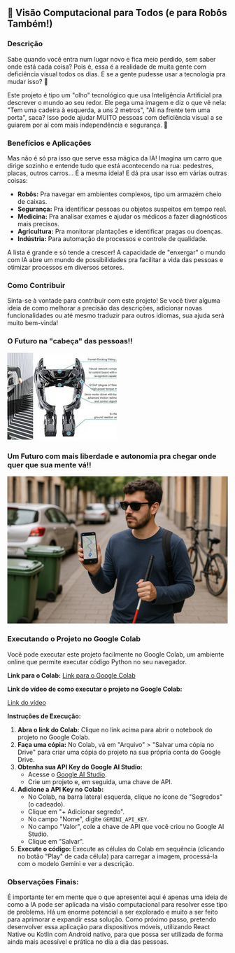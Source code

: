 ## 🚀 Visão Computacional para Todos (e para Robôs Também!)

### Descrição

Sabe quando você entra num lugar novo e fica meio perdido, sem saber onde está cada coisa? Pois é, essa é a realidade de muita gente com deficiência visual todos os dias. E se a gente pudesse usar a tecnologia pra mudar isso? 🤔

Este projeto é tipo um "olho" tecnológico que usa Inteligência Artificial pra descrever o mundo ao seu redor. Ele pega uma imagem e diz o que vê nela: "Tem uma cadeira à esquerda, a uns 2 metros", "Ali na frente tem uma porta", saca? Isso pode ajudar MUITO pessoas com deficiência visual a se guiarem por aí com mais independência e segurança. 🤩

### Benefícios e Aplicações

Mas não é só pra isso que serve essa mágica da IA! Imagina um carro que dirige sozinho e entende tudo que está acontecendo na rua: pedestres, placas, outros carros... É a mesma ideia! E dá pra usar isso em várias outras coisas:

* **Robôs:** Pra navegar em ambientes complexos, tipo um armazém cheio de caixas.
* **Segurança:** Pra identificar pessoas ou objetos suspeitos em tempo real.
* **Medicina:** Pra analisar exames e ajudar os médicos a fazer diagnósticos mais precisos.
* **Agricultura:** Pra monitorar plantações e identificar pragas ou doenças.
* **Indústria:** Para automação de processos e controle de qualidade.

A lista é grande e só tende a crescer! A capacidade de "enxergar" o mundo com IA abre um mundo de possibilidades pra facilitar a vida das pessoas e otimizar processos em diversos setores.

### Como Contribuir

Sinta-se à vontade para contribuir com este projeto! Se você tiver alguma ideia de como melhorar a precisão das descrições, adicionar novas funcionalidades ou até mesmo traduzir para outros idiomas, sua ajuda será muito bem-vinda!

### O Futuro na "cabeça" das pessoas!!

![Imagem do Projeto](images/Image.jpg)

### Um Futuro com mais liberdade e autonomia pra chegar onde quer que sua mente vá!!

![Imagem do pessoa](images/EasyLife.png)

### Executando o Projeto no Google Colab

Você pode executar este projeto facilmente no Google Colab, um ambiente online que permite executar código Python no seu navegador.

**Link para o Colab:**
[Link para o Google Colab](https://colab.research.google.com/)


**Link do vídeo de como executar o projeto no Google Colab:**
<!-- [Link do vídeo](https://youtu.be/iJnQAaqtd_A) -->
[Link do vídeo](https://youtu.be/iJnQAaqtd_A?si=ZxwQ9KEp_oqHDsDm)

**Instruções de Execução:**

1.  **Abra o link do Colab:** Clique no link acima para abrir o notebook do projeto no Google Colab.
2.  **Faça uma cópia:** No Colab, vá em "Arquivo" > "Salvar uma cópia no Drive" para criar uma cópia do projeto na sua própria conta do Google Drive.
3.  **Obtenha sua API Key do Google AI Studio:**
    * Acesse o [Google AI Studio](https://makersuite.google.com/).
    * Crie um projeto e, em seguida, uma chave de API.
4.  **Adicione a API Key no Colab:**
    * No Colab, na barra lateral esquerda, clique no ícone de "Segredos" (o cadeado).
    * Clique em "+ Adicionar segredo".
    * No campo "Nome", digite `GEMINI_API_KEY`.
    * No campo "Valor", cole a chave de API que você criou no Google AI Studio.
    * Clique em "Salvar".
5.  **Execute o código:** Execute as células do Colab em sequência (clicando no botão "Play" de cada célula) para carregar a imagem, processá-la com o modelo Gemini e ver a descrição.

### Observações Finais:

É importante ter em mente que o que apresentei aqui é apenas uma ideia de como a IA pode ser aplicada na visão computacional para resolver esse tipo de problema. Há um enorme potencial a ser explorado e muito a ser feito para aprimorar e expandir essa solução. Como próximo passo, pretendo desenvolver essa aplicação para dispositivos móveis, utilizando React Native ou Kotlin com Android nativo, para que possa ser utilizada de forma ainda mais acessível e prática no dia a dia das pessoas.
